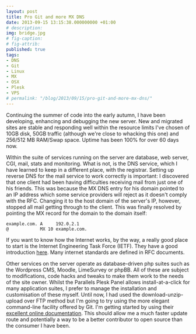 ```yaml
---
layout: post
title: Pro Git and more MX DNS
date: 2013-09-15 13:15:38.000000000 +01:00
# description: 
img: bridge.jpg
# fig-caption: 
# fig-attrib: 
published: true
tags:
- DNS
- Git
- Linux
- MX
- OSX
- Plesk
- VPS
# permalink: "/blog/2013/09/15/pro-git-and-more-mx-dns/"
---
```

Continuing the summer of code into the early autumn, I have been developing, enhancing and debugging the new server. New and migrated sites are stable and responding well within the resource limits I've chosen of 10GB disk, 50GB traffic (although we're close to whacking this one) and 256/512 MB RAM/Swap space. Uptime has been 100% for over 60 days now.

Within the suite of services running on the server are database, web server, CGI, mail, stats and monitoring. What is not, is the DNS service, which I have learned to keep in a different place, with the registrar. Setting up reverse DNS for the mail service to work correctly is important: I discovered that one client had been having difficulties receiving mail from just one of his friends. This was because the MX DNS entry for his domain pointed to an IP address which some service providers will reject as it doesn't comply with the RFC. Changing it to the host domain of the server's IP, however, stopped all mail getting through to the client. This was finally resolved by pointing the MX record for the domain to the domain itself:

```
example.com. A     192.0.2.1
@            MX 10 example.com.
```

If you want to know how the Internet works, by the way, a really good place to start is the Internet Engineering Task Force (IETF). They have a good introduction [here](https://ietf.org/tao.html). Many internet standards are defined in RFC documents.

Other services on the server operate as database-driven php suites such as the Wordpress CMS, Moodle, LimeSurvey or phpBB. All of these are subject to modifications, code hacks and tweaks to make them work to the needs of the site owner. Whilst the Parallels Plesk Panel allows install-at-a-click for many application suites, I prefer to manage the installation and customisation of these myself. Until now, I had used the download-unzip-upload over FTP method but I'm going to try using the more elegant command-line facility offered by Git. I'm getting started by using their [excellent online documentation](http://git-scm.com/book). This should allow me a much faster update route and potentially a way to be a better contributor to open source than the consumer I have been.
